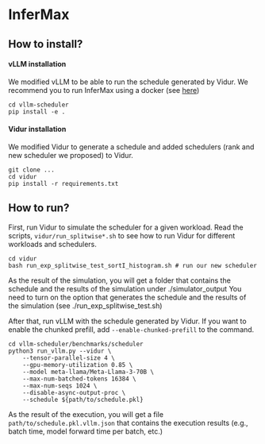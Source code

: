 # InferMax

## How to install?

#### vLLM installation

We modified vLLM to be able to run the schedule generated by Vidur.
We recommend you to run InferMax using a docker (see [here](https://docs.vllm.ai/en/v0.6.3/getting_started/installation.html))

```
cd vllm-scheduler
pip install -e .
```

#### Vidur installation

We modified Vidur to generate a schedule and added schedulers (rank and new scheduler we proposed) to Vidur.

```
git clone ...
cd vidur
pip install -r requirements.txt
```

## How to run?

First, run Vidur to simulate the scheduler for a given workload.
Read the scripts, `vidur/run_splitwise*.sh` to see how to run Vidur for different workloads and schedulers.

```
cd vidur
bash run_exp_splitwise_test_sortI_histogram.sh # run our new scheduler
```

As the result of the simulation, you will get a folder that contains the schedule and the results of the simulation under ./simulator_output
You need to turn on the option that generates the schedule and the results of the simulation (see ./run_exp_splitwise_test.sh)

After that, run vLLM with the schedule generated by Vidur.
If you want to enable the chunked prefill, add `--enable-chunked-prefill` to the command.

```
cd vllm-scheduler/benchmarks/scheduler
python3 run_vllm.py --vidur \
    --tensor-parallel-size 4 \
    --gpu-memory-utilization 0.85 \
    --model meta-llama/Meta-Llama-3-70B \
    --max-num-batched-tokens 16384 \
    --max-num-seqs 1024 \
    --disable-async-output-proc \
    --schedule ${path/to/schedule.pkl}
```

As the result of the execution, you will get a file ` path/to/schedule.pkl.vllm.json` that contains the execution results (e.g., batch time, model forward time per batch, etc.)
